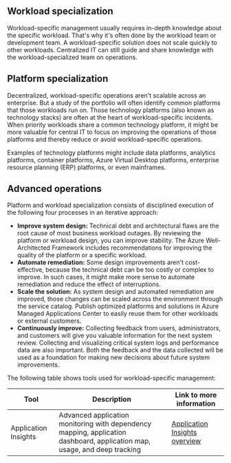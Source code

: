## Workload specialization

Workload-specific management usually requires in-depth knowledge about the specific workload. That's why it's often done by the workload team or development team. A workload-specific solution does not scale quickly to other workloads. Centralized IT can still guide and share knowledge with the workload-specialized team on operations.

## Platform specialization

Decentralized, workload-specific operations aren't scalable across an enterprise. But a study of the portfolio will often identify common platforms that those workloads run on. Those technology platforms (also known as technology stacks) are often at the heart of workload-specific incidents. When priority workloads share a common technology platform, it might be more valuable for central IT to focus on improving the operations of those platforms and thereby reduce or avoid workload-specific operations.

Examples of technology platforms might include data platforms, analytics platforms, container platforms, Azure Virtual Desktop platforms, enterprise resource planning (ERP) platforms, or even mainframes.

## Advanced operations

Platform and workload specialization consists of disciplined execution of the following four processes in an iterative approach:

- **Improve system design:** Technical debt and architectural flaws are the root cause of most business workload outages. By reviewing the platform or workload design, you can improve stability. The Azure Well-Architected Framework includes recommendations for improving the quality of the platform or a specific workload.
- **Automate remediation:** Some design improvements aren't cost-effective, because the technical debt can be too costly or complex to improve. In such cases, it might make more sense to automate remediation and reduce the effect of interruptions.
- **Scale the solution:** As system design and automated remediation are improved, those changes can be scaled across the environment through the service catalog. Publish optimized platforms and solutions in Azure Managed Applications Center to easily reuse them for other workloads or external customers.
- **Continuously improve:** Collecting feedback from users, administrators, and customers will give you valuable information for the next system review. Collecting and visualizing critical system logs and performance data are also important. Both the feedback and the data collected will be used as a foundation for making new decisions about future system improvements.

The following table shows tools used for workload-specific management:

| Tool | Description | Link to more information |
| -----|-------------|--------------------------|
| Application Insights | Advanced application monitoring with dependency mapping, application dashboard, application map, usage, and deep tracking | [Application Insights overview](/azure/azure-monitor/app/app-insights-overview) |